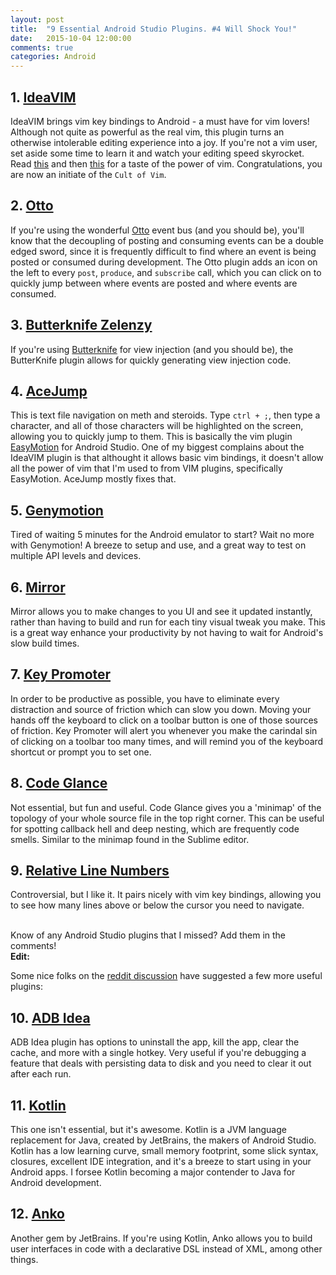 ```yaml
---
layout: post
title:  "9 Essential Android Studio Plugins. #4 Will Shock You!"
date:   2015-10-04 12:00:00
comments: true
categories: Android
---
```


## 1. [IdeaVIM][ideavim-plugin-link]<br>

IdeaVIM brings vim key bindings to Android - a must have for vim lovers! Although not quite as powerful as the real vim, this plugin turns an otherwise intolerable editing experience into a joy. If you're not a vim user, set aside some time to learn it and watch your editing speed skyrocket. Read [this][vim-beginner-link] and then [this][grok-vi-link] for a taste of the power of vim. Congratulations, you are now an initiate of the `Cult of Vim`.

## 2. [Otto][otto-plugin-link]<br>

If you're using the wonderful [Otto][otto-link] event bus (and you should be), you'll know that the decoupling of posting and consuming events can be a double edged sword, since it is frequently difficult to find where an event is being posted or consumed during development. The Otto plugin adds an icon on the left to every `post`,  `produce`, and `subscribe` call, which you can click on to quickly jump between where events are posted and where events are consumed.

## 3. [Butterknife Zelenzy][butterknife-plugin-link]<br>

If you're using [Butterknife][butterknife-link] for view injection (and you should be), the ButterKnife plugin allows for quickly generating view injection code.

## 4. [AceJump][acejump-link]   <br>

This is text file navigation on meth and steroids. Type `ctrl + ;`, then type a character, and all of those characters will be highlighted on the screen, allowing you to quickly jump to them. This is basically the vim plugin [EasyMotion][easymotion-link] for Android Studio. One of my biggest complains about the IdeaVIM plugin is that althought it allows basic vim bindings, it doesn't allow all the power of vim that I'm used to from VIM plugins, specifically EasyMotion. AceJump mostly fixes that.

## 5. [Genymotion][genymotion-link]<br>

Tired of waiting 5 minutes for the Android emulator to start? Wait no more with Genymotion! A breeze to setup and use, and a great way to test on multiple API levels and devices.

## 6. [Mirror][mirror-link]<br>

Mirror allows you to make changes to you UI and see it updated instantly, rather than having to build and run for each tiny visual tweak you make. This is a great way enhance your productivity by not having to wait for Android's slow build times.

## 7. [Key Promoter][key-promoter]<br>

In order to be productive as possible, you have to eliminate every distraction and source of friction which can slow you down. Moving your hands off the keyboard to click on a toolbar button is one of those sources of friction. Key Promoter will alert you whenever you make the carindal sin of clicking on a toolbar too many times, and will remind you of the keyboard shortcut or prompt you to set one.

## 8. [Code Glance][code-glance-link]<br>

Not essential, but fun and useful. Code Glance gives you a 'minimap' of the topology of your whole source file in the top right corner. This can be useful for spotting callback hell and deep nesting, which are frequently code smells. Similar to the minimap found in the Sublime editor.

## 9. [Relative Line Numbers][rln-link]<br>

Controversial, but I like it. It pairs nicely with vim key bindings, allowing you to see how many lines above or below the cursor you need to navigate.




<br>
Know of any Android Studio plugins that I missed? Add them in the comments!

<br>
<b>Edit:</b>

Some nice folks on the [reddit discussion][reddit-link] have suggested a few more useful plugins:

## 10. [ADB Idea][adb-idea-link]<br>

ADB Idea plugin has options to uninstall the app, kill the app, clear the cache, and more with a single hotkey. Very useful if you're debugging a feature that deals with persisting data to disk and you need to clear it out after each run.

## 11. [Kotlin][kotlin-link]<br>

This one isn't essential, but it's awesome. Kotlin is a JVM language replacement for Java, created by JetBrains, the makers of Android Studio. Kotlin has a low learning curve, small memory footprint, some slick syntax, closures, excellent IDE integration, and it's a breeze to start using in your Android apps. I forsee Kotlin becoming a major contender to Java for Android development.

## 12. [Anko][anko-link]<br>

Another gem by JetBrains. If you're using Kotlin, Anko allows you to build user interfaces in code with a declarative DSL instead of XML, among other things.

[otto-plugin-link]: https://github.com/square/otto-intellij-plugin
[ideavim-plugin-link]: https://github.com/JetBrains/ideavim
[otto-link]: https://github.com/square/otto
[butterknife-link]: https://github.com/JakeWharton/butterknife
[butterknife-plugin-link]: https://github.com/avast/android-butterknife-zelezny
[easymotion-link]: https://github.com/easymotion/vim-easymotion
[acejump-link]: https://plugins.jetbrains.com/plugin/7086?pr=
[genymotion-link]: https://www.genymotion.com/
[mirror-link]: http://jimulabs.com/
[key-promoter]: https://plugins.jetbrains.com/plugin/4455?pr=clion
[code-glance-link]: https://plugins.jetbrains.com/plugin/7275?pr=clion
[rln-link]: https://plugins.jetbrains.com/plugin/7414?pr=clion
[vim-beginner-link]: https://danielmiessler.com/study/vim/
[grok-vi-link]: http://stackoverflow.com/questions/1218390/what-is-your-most-productive-shortcut-with-vim/1220118#1220118
[adb-idea-link]: https://github.com/pbreault/adb-idea
[reddit-link]: https://www.reddit.com/r/androiddev/comments/3nfk8m/9_essential_android_studio_plugins/
[anko-link]: https://github.com/JetBrains/anko
[kotlin-link]: http://kotlinlang.org/
